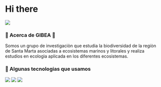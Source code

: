 # Hi there
![](https://github.com/Grupo-GIBEA/Grupo-GIBEA/blob/main/Welcome.gif)
###   :mosquito: Acerca de GIBEA :tropical_fish: 
Somos un grupo de investigaciòn que estudia la biodiversidad de la regiòn de Santa Marta asociadas a ecosistemas marinos y litorales y realiza estudios en ecologìa aplicada en los diferentes ecosistemas. 
### :briefcase: Algunas tecnologias que usamos 
 ![](https://img.shields.io/badge/R-276DC3?style=for-the-badge&logo=r&logoColor=white) ![](https://img.shields.io/badge/Python-FFD43B?style=for-the-badge&logo=python&logoColor=blue)  ![](https://img.shields.io/badge/LaTeX-47A141?style=for-the-badge&logo=LaTeX&logoColor=white)  
